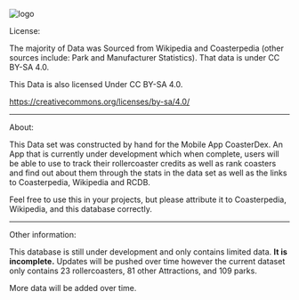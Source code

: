 ![logo](https://github.com/user-attachments/assets/e55b8473-9ad5-4a23-93b6-cf7a23742525)

License:

The majority of Data was Sourced from Wikipedia and Coasterpedia (other sources include: Park and Manufacturer Statistics). That data is under CC BY-SA 4.0. 

This Data is also licensed Under CC BY-SA 4.0.

https://creativecommons.org/licenses/by-sa/4.0/

----------------------------------------------------------------------------------------------

About: 

This Data set was constructed by hand for the Mobile App CoasterDex. An App that is currently under development which when complete, users will be able to use to track their rollercoaster credits as well as rank coasters and find out about them through the stats in the data set as well as the links to Coasterpedia, Wikipedia and RCDB. 

Feel free to use this in your projects, but please attribute it to Coasterpedia, Wikipedia, and this database correctly. 

----------------------------------------------------------------------------------------------

Other information: 

This database is still under development and only contains limited data. **It is incomplete.** Updates will be pushed over time however the current dataset only contains 23 rollercoasters, 81 other Attractions, and 109 parks. 

More data will be added over time. 


